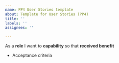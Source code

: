 ```yaml
---
name: PP4 User Stories template
about: Template for User Stories (PP4)
title: ''
labels: ''
assignees: ''

---
```


As a **role** I want to **capability** so that **received benefit**

- Acceptance criteria
